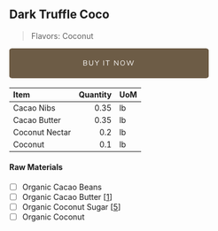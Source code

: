 ## Dark Truffle Coco
> Flavors: Coconut

[![Buy Now](/assets/images/buy-now.png "Buy Now")](https://shop.osocra.com/products/22021714)

| Item | Quantity | UoM  |
| :---     | ---:    | :--- |
| Cacao Nibs  | 0.35   | lb    |
| Cacao Butter   | 0.35   | lb    |
| Coconut Nectar     | 0.2      | lb      |
| Coconut  | 0.1      | lb      |


#### Raw Materials
- [ ] Organic Cacao Beans
- [ ] Organic Cacao Butter [[1](/vendors)]
- [ ] Organic Coconut Sugar [[5](/vendors)]
- [ ] Organic Coconut
